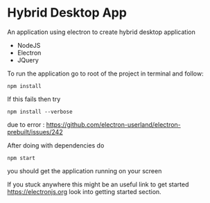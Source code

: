 
# Hybrid Desktop App

An application using electron to create hybrid desktop application

 - NodeJS
 - Electron
 - JQuery
 
To run the application go to root of the project in terminal and follow:

    npm install
If this fails then try 

    npm install --verbose
due to error : https://github.com/electron-userland/electron-prebuilt/issues/242

After doing with dependencies do 
 
    npm start
you should get the application running on your screen

If you stuck anywhere this might be an useful link to get started https://electronjs.org look into getting started section.
